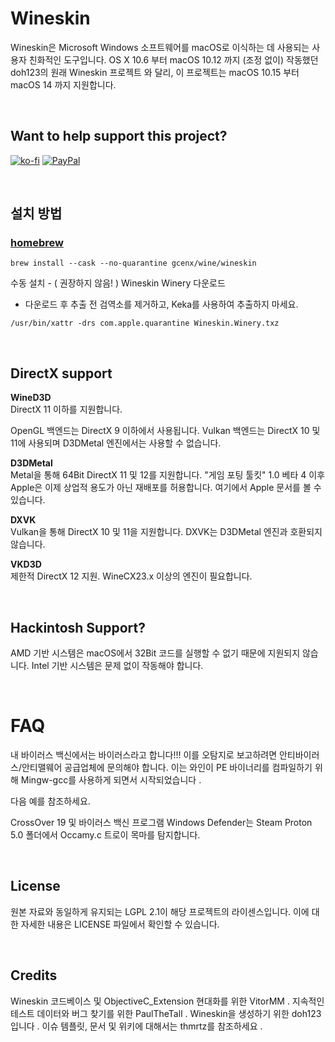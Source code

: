 # Wineskin
Wineskin은 Microsoft Windows 소프트웨어를 macOS로 이식하는 데 사용되는 사용자 친화적인 도구입니다. OS X 10.6 부터 macOS 10.12 까지 (조정 없이) 작동했던 doh123의
원래 Wineskin 프로젝트 와 달리, 이 프로젝트는 macOS 10.15 부터 macOS 14 까지 지원합니다.

<br>

## Want to help support this project?
[![ko-fi](https://img.shields.io/badge/kofi-Donate-blue?style=for-the-badge&logo=ko-fi)](https://ko-fi.com/gcenx)
[![PayPal](https://img.shields.io/badge/PayPal-Donate-blue?style=for-the-badge&logo=paypal)](https://www.paypal.com/paypalme/gcenx)

<br>

## 설치 방법
### [homebrew](https://brew.sh/)
```
brew install --cask --no-quarantine gcenx/wine/wineskin
```

수동 설치 - ( 권장하지 않음! )
Wineskin Winery 다운로드
* 다운로드 후 추출 전 검역소를 제거하고, Keka를 사용하여 추출하지 마세요.
```
/usr/bin/xattr -drs com.apple.quarantine Wineskin.Winery.txz
```

<br>

## DirectX support

__WineD3D__\
DirectX 11 이하를 지원합니다.

OpenGL 백엔드는 DirectX 9 이하에서 사용됩니다.
Vulkan 백엔드는 DirectX 10 및 11에 사용되며
D3DMetal 엔진에서는 사용할 수 없습니다.

__D3DMetal__\
Metal을 통해 64Bit DirectX 11 및 12를 지원합니다.
"게임 포팅 툴킷" 1.0 베타 4 이후 Apple은 이제 상업적 용도가 아닌 재배포를 허용합니다. 여기에서
Apple 문서를 볼 수 있습니다.


__DXVK__\
Vulkan을 통해 DirectX 10 및 11을 지원합니다.
DXVK는 D3DMetal 엔진과 호환되지 않습니다.

__VKD3D__\
제한적 DirectX 12 지원.
WineCX23.x 이상의 엔진이 필요합니다.

<br>

## Hackintosh Support?
AMD 기반 시스템은 macOS에서 32Bit 코드를 실행할 수 없기 때문에 지원되지 않습니다.
Intel 기반 시스템은 문제 없이 작동해야 합니다.

<br>

# FAQ
내 바이러스 백신에서는 바이러스라고 합니다!!!
이를 오탐지로 보고하려면 안티바이러스/안티맬웨어 공급업체에 문의해야 합니다. 이는 와인이 PE 바이너리를 컴파일하기 위해 Mingw-gcc를
사용하게 되면서 시작되었습니다 .

다음 예를 참조하세요.

CrossOver 19 및 바이러스 백신 프로그램
Windows Defender는 Steam Proton 5.0 폴더에서 Occamy.c 트로이 목마를 탐지합니다.

<br>

## License
원본 자료와 동일하게 유지되는 LGPL 2.1이 해당 프로젝트의 라이센스입니다. 이에 대한 자세한 내용은 LICENSE 파일에서 확인할 수 있습니다.

<br>

## Credits
Wineskin 코드베이스 및 ObjectiveC_Extension 현대화를 위한 VitorMM .
지속적인 테스트 데이터와 버그 찾기를 위한 PaulTheTall .
Wineskin을 생성하기 위한 doh123입니다 .
이슈 템플릿, 문서 및 위키에 대해서는 thmrtz를 참조하세요 .
